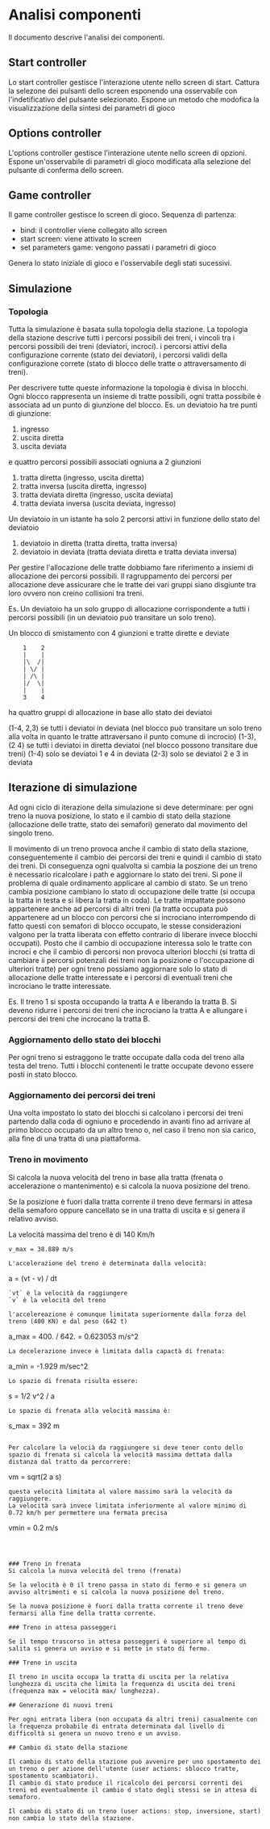
# Analisi componenti

Il documento descrive l'analisi dei componenti.

## Start controller

Lo start controller gestisce l'interazione utente nello screen di start.
Cattura la selezone dei pulsanti dello screen esponendo una osservabile con l'indetificativo del
pulsante selezionato.
Espone un metodo che modofica la visualizzazione della sintesi dei parametri di gioco


## Options controller

L'options controller gestisce l'interazione utente nello screen di opzioni.
Espone un'osservabile di parametri di gioco modificata alla selezione del pulsante di conferma dello screen.

## Game controller

Il game controller gestisce lo screen di gioco.
Sequenza di partenza:

  - bind: il controller viene collegato allo screen
  - start screen: viene attivato lo screen
  - set parameters game: vengono passati i parametri di gioco

Genera lo stato iniziale di gioco e l'osservabile degli stati sucessivi.


## Simulazione

### Topologia

Tutta la simulazione è basata sulla topologia della stazione.
La topologia della stazione descrive tutti i percorsi possibili dei treni,
i vincoli tra i percorsi possibili dei treni (deviatori, incroci).
i percorsi attivi della configurazione corrente (stato dei deviatori),
i percorsi validi della configurazione correte (stato di blocco delle tratte o attraversamento di treni).

Per descrivere tutte queste informazione la topologia è divisa in blocchi.
Ogni blocco rappresenta un insieme di tratte possibili, ogni tratta possibile è associata ad un punto di giunzione del blocco.
Es.
un deviatoio ha tre punti di giunzione:
1. ingresso
2. uscita diretta
3. uscita deviata

e quattro percorsi possibili associati ogniuna a 2 giunzioni

1. tratta diretta (ingresso, uscita diretta)
2. tratta inversa (uscita diretta, ingresso)
3. tratta deviata diretta (ingresso, uscita deviata)
4. tratta deviata inversa (uscita deviata, ingresso)

Un deviatoio in un istante ha solo 2 percorsi attivi in funzione dello stato del deviatoio
1. deviatoio in diretta (tratta diretta, tratta inversa)
2. deviatoio in deviata (tratta deviata diretta e tratta deviata inversa)

Per gestire l'allocazione delle tratte dobbiamo fare riferimento a insiemi di allocazione dei percorsi possibili.
Il ragruppamento dei percorsi per allocazione deve assicurare che le tratte dei vari gruppi siano disgiunte tra loro ovvero non creino collisioni tra treni.

Es. Un deviatoio ha un solo gruppo di allocazione corrispondente a tutti i percorsi possibili (in un deviatoio può transitare un solo treno).

Un blocco di smistamento con 4 giunzioni e tratte dirette e deviate
```
    1    2
    |    |
    |\  /|
    | \/ |
    | /\ |
    |/  \|
    |    |
    3    4
```
ha quattro gruppi di allocazione in base allo stato dei deviatoi

(1-4, 2,3) se tutti i deviatoi in deviata (nel blocco può transitare un solo treno alla volta in quanto 
le tratte attraversano il punto comune di incrocio)
(1-3), (2 4) se tutti i deviatoi in diretta deviatoi (nel blocco possono transitare due treni)
(1-4) solo se deviatoi 1 e 4 in deviata
(2-3) solo se deviatoi 2 e 3 in deviata


## Iterazione di simulazione

Ad ogni ciclo di iterazione della simulazione si deve determinare: per ogni treno la nuova posizione, lo stato e  il cambio di stato della stazione (allocazione delle tratte, stato dei semafori) generato dal movimento del singolo treno.

Il movimento di un treno provoca anche il cambio di stato della stazione, conseguentemente il cambio dei percorsi dei treni e quindi il cambio di stato dei treni.
Di conseguenza ogni qualvolta si cambia la poszione dei un treno è necessario ricalcolare i path e aggiornare lo stato dei treni.
Si pone il problema di quale ordinamento applicare al cambio di stato.
Se un treno cambia posizione cambiano lo stato di occupazione delle tratte (si occupa la tratta in testa e si libera la tratta in coda).
Le tratte impattate possono appartenere anche ad percorsi di altri treni (la tratta occupata può appartenere ad un blocco con percorsi che si incrociano interrompendo di fatto questi con 
semafori di blocco occupato, le stesse considerazioni valgono per la tratta liberata con effetto contrario di liberare invece blocchi occupati).
Posto che il cambio di occupazione interessa solo le tratte con incroci e che il cambio di percorsi non provoca ulteriori blocchi (si tratta di cambiare ii percorsi potenzali dei treni non la posizione o l'occupazione di ulteriori tratte) per ogni treno possiamo aggiornare solo lo stato di allocazione delle tratte interessate e i percorsi di eventuali treni che incrociano le tratte interessate.

Es. Il treno 1 si sposta occupando la tratta A e liberando la tratta B.
	Si deveno ridurre i percorsi dei treni che incrociano la tratta A e allungare i percorsi dei treni che incrocano la tratta B.


### Aggiornamento dello stato dei blocchi

Per ogni treno si estraggono le tratte occupate dalla coda del treno alla testa del treno.
Tutti i blocchi contenenti le tratte occupate devono essere posti in stato blocco.


### Aggiornamento dei percorsi dei treni

Una volta impostato lo stato dei blocchi si calcolano i percorsi dei treni partendo dalla coda di ogniuno e procedendo in avanti fino ad arrivare al primo blocco occupato da un altro treno o, nel caso il treno non sia carico, alla fine di una tratta di una piattaforma. 


### Treno in movimento

Si calcola la nuova velocità del treno in base alla tratta (frenata o accelerazione o mantenimento) e si calcola la nuova posizione del treno.

Se la posizione è fuori dalla tratta corrente il treno deve fermarsi in attesa della semaforo
oppure cancellato se in una tratta di uscita e si genera il relativo avviso.

La velocità massima del treno è di 140 Km/h
```
v_max = 38.889 m/s

L'accelerazione del treno è determinata dalla velocità:
```
a = (vt - v) / dt
```
`vt` è la velocità da raggiungere
`v` è la velocità del treno

l'accelereazione è comunque limitata superiormente dalla forza del treno (400 KN) e dal peso (642 t)
```
a_max = 400. / 642. = 0.623053 m/s^2
```
La decelerazione invece è limitata dalla capactà di frenata:
```
a_min = -1.929 m/sec^2
```
Lo spazio di frenata risulta essere:
```
s = 1/2 v^2 / a
```
Lo spazio di frenata alla velocità massima è:
```
s_max = 392 m
```

Per calcolare la velocià da raggiungere si deve tener conto dello spazio di frenata si calcola la velocità massima dettata dalla distanza dal tratto da percorrere:
```
vm = sqrt(2 a s)
```
questa velocità limitata al valore massimo sarà la velocità da raggiungere.
La velocità sarà invece limitata inferiormente al valore minimo di 0.72 km/h per permettere una fermata precisa
```
vmin = 0.2 m/s
```



### Treno in frenata
Si calcola la nuova velocità del treno (frenata)

Se la velocità è 0 il treno passa in stato di fermo e si genera un avviso altrimenti e si calcola la nuova posizione del treno.

Se la nuova posizione è fuori dalla tratta corrente il treno deve fermarsi alla fine della tratta corrente.

### Treno in attesa passeggeri

Se il tempo trascorso in attesa passeggeri è superiore al tempo di salita si genera un avviso e si mette in stato di fermo.

### Treno in uscita

Il treno in uscita occupa la tratta di uscita per la relativa lunghezza di uscita che limita la frequenza di uscita dei treni (frequenza max = velocità max/ lunghezza).

## Generazione di nuovi treni

Per ogni entrata libera (non occupata da altri treni) casualmente con la frequenza probabile di entrata determinata dal livello di difficoltà si genera un nuovo treno e un avviso.

## Cambio di stato della stazione

Il cambio di stato della stazione può avvenire per uno spostamento dei un treno o per azione dell'utente (user actions: sblocco tratte, spostamento scambiatori).
Il cambio di stato produce il ricalcolo dei percorsi correnti dei treni ed eventualmente il cambio d stato degli stessi se in attesa di semaforo. 

Il cambio di stato di un treno (user actions: stop, inversione, start) non cambia lo stato della stazione.



